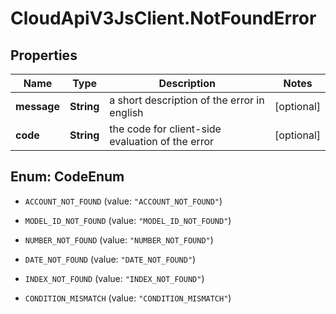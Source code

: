 # CloudApiV3JsClient.NotFoundError

## Properties
Name | Type | Description | Notes
------------ | ------------- | ------------- | -------------
**message** | **String** | a short description of the error in english | [optional] 
**code** | **String** | the code for client-side evaluation of the error | [optional] 


<a name="CodeEnum"></a>
## Enum: CodeEnum


* `ACCOUNT_NOT_FOUND` (value: `"ACCOUNT_NOT_FOUND"`)

* `MODEL_ID_NOT_FOUND` (value: `"MODEL_ID_NOT_FOUND"`)

* `NUMBER_NOT_FOUND` (value: `"NUMBER_NOT_FOUND"`)

* `DATE_NOT_FOUND` (value: `"DATE_NOT_FOUND"`)

* `INDEX_NOT_FOUND` (value: `"INDEX_NOT_FOUND"`)

* `CONDITION_MISMATCH` (value: `"CONDITION_MISMATCH"`)




